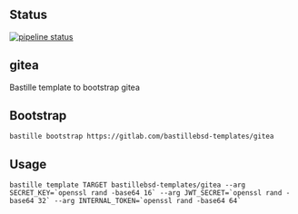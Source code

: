 ## Status
[![pipeline status](https://gitlab.com/bastillebsd-templates/gitea/badges/devel/pipeline.svg)](https://gitlab.com/bastillebsd-templates/gitea/commits/devel)

## gitea
Bastille template to bootstrap gitea

## Bootstrap

```shell
bastille bootstrap https://gitlab.com/bastillebsd-templates/gitea
```

## Usage
```shell
bastille template TARGET bastillebsd-templates/gitea --arg SECRET_KEY=`openssl rand -base64 16` --arg JWT_SECRET=`openssl rand -base64 32` --arg INTERNAL_TOKEN=`openssl rand -base64 64`
```
